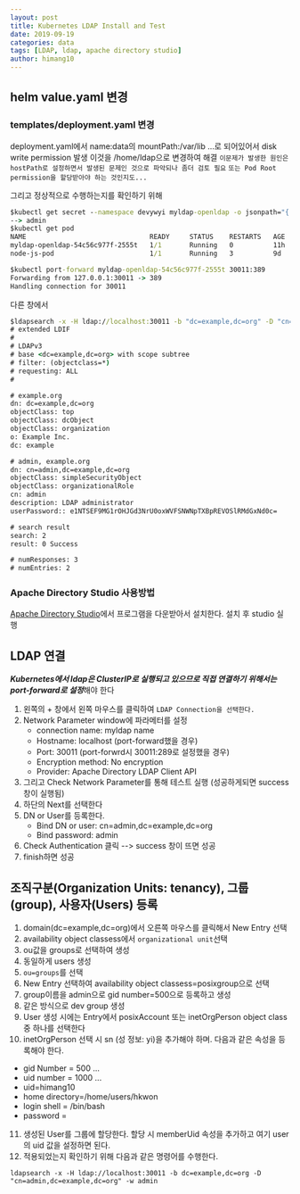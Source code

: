 ```yaml
---
layout: post
title: Kubernetes LDAP Install and Test
date: 2019-09-19
categories: data
tags: [LDAP, ldap, apache directory studio]
author: himang10
---
```



## helm value.yaml 변경

### templates/deployment.yaml 변경

deployment.yaml에서 name:data의 mountPath:/var/lib ...로 되어있어서 
disk write permission 발생
이것을 /home/ldap으로 변경하여 해결
`이문제가 발생한 원인은 hostPath로 설정하면서 발생된 문제인 것으로 파악되나 좀더 검토 필요`
`또는 Pod Root permission을 할당받아야 하는 것인지도...`

그리고 정상적으로 수행하는지를 확인하기 위해 
```cmd
$kubectl get secret --namespace devywyi myldap-openldap -o jsonpath="{.data.LDAP_ADMIN_PASSWORD}" | base64 --decode; echo
--> admin
$kubectl get pod 
NAME                               READY     STATUS    RESTARTS   AGE
myldap-openldap-54c56c977f-2555t   1/1       Running   0          11h
node-js-pod                        1/1       Running   3          9d
```

```cmd
$kubectl port-forward myldap-openldap-54c56c977f-2555t 30011:389
Forwarding from 127.0.0.1:30011 -> 389
Handling connection for 30011
```

다른 창에서 
```cmd
$ldapsearch -x -H ldap://localhost:30011 -b "dc=example,dc=org" -D "cn=admin,dc=example,dc=org" -w admin
# extended LDIF
#
# LDAPv3
# base <dc=example,dc=org> with scope subtree
# filter: (objectclass=*)
# requesting: ALL
#

# example.org
dn: dc=example,dc=org
objectClass: top
objectClass: dcObject
objectClass: organization
o: Example Inc.
dc: example

# admin, example.org
dn: cn=admin,dc=example,dc=org
objectClass: simpleSecurityObject
objectClass: organizationalRole
cn: admin
description: LDAP administrator
userPassword:: e1NTSEF9MG1rOHJGd3NrU0oxWVFSNWNpTXBpREVOSlRMdGxNd0c=

# search result
search: 2
result: 0 Success

# numResponses: 3
# numEntries: 2
```

### Apache Directory Studio 사용방법

[Apache Directory Studio](https://directory.apache.org/studio/)에서 프로그램을 다운받아서 설치한다.
설치 후 studio 실행

## LDAP 연결
***Kubernetes에서 ldap은 ClusterIP로 실행되고 있으므로 직접 연결하기 위해서는 port-forward로 설정***해야 한다

1. 왼쪽의 + 창에서 왼쪽 마우스를 클릭하여 `LDAP Connection을 선택한다.`
2. Network Parameter window에 파라메터를 설정
   * connection name: myldap name
   * Hostname: localhost (port-forward했을 경우)
   * Port: 30011 (port-forwrd시 30011:289로 설정했을 경우)
   * Encryption method: No encryption
   * Provider: Apache Directory LDAP Client API
3. 그리고  Check Network Parameter를 통해 테스트 실행 (성공하게되면 success 창이 실행됨)
4. 하단의 Next를 선택한다
5. DN or User를 등록한다.
   * Bind DN or user: cn=admin,dc=example,dc=org
   * Bind password: admin
6. Check Authentication 클릭 --> success 창이 뜨면 성공
7. finish하면 성공

## 조직구분(Organization Units: tenancy), 그룹(group), 사용자(Users) 등록

1. domain(dc=example,dc=org)에서 오른쪽 마우스를 클릭해서 New Entry 선택
2. availability object classess에서 `organizational unit`선택
3. ou값을 groups로 선택하여 생성
4. 동일하게 users 생성
5. `ou=groups`를 선택
6. New Entry 선택하여 availability object classess=posixgroup으로 선택
7. group이름을 admin으로 gid number=500으로 등록하고 생성
8. 같은 방식으로 dev group 생성
9. User 생성 시에는 Entry에서 posixAccount 또는 inetOrgPerson object class 중 하나를 선택한다
10. inetOrgPerson 선택 시 sn (성 정보: yi)을 추가해야 하며. 다음과 같은 속성을 등록해야 한다.
   * gid Number = 500 ...
   * uid number = 1000 ...
   * uid=himang10
   * home directory=/home/users/hkwon
   * login shell = /bin/bash
   * password =
11. 생성된 User를 그룹에 할당한다. 할당 시 memberUid 속성을 추가하고 여기 user의 uid 값을 설정하면 된다. 
12. 적용되었는지 확인하기 위해 다음과 같은 명령어를 수행한다.

 ```
 ldapsearch -x -H ldap://localhost:30011 -b dc=example,dc=org -D "cn=admin,dc=example,dc=org" -w admin
 ```


